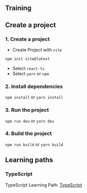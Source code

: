 ## Training 

## Create a project

### 1. Create a project

- Create Project with `vite`
```bash
npm init vite@latest
```
- Select `react-ts`
- Select `yarn` or `npm`


### 2. Install dependencies
`npm install` or `yarn install`


### 3. Run the project
`npm run dev` or `yarn dev`


### 4. Build the project
`npm run build` or `yarn build`



## Learning paths

### TypeScript
TypeScript Learning Path:
[TypeScript](./typescript.md)
